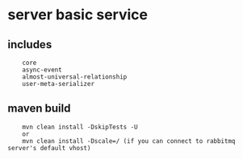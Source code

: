 # server basic service

## includes
```
	core
	async-event
	almost-universal-relationship
	user-meta-serializer
```

## maven build
```
	mvn clean install -DskipTests -U
	or
	mvn clean install -Dscale=/ (if you can connect to rabbitmq server's default vhost)
```
